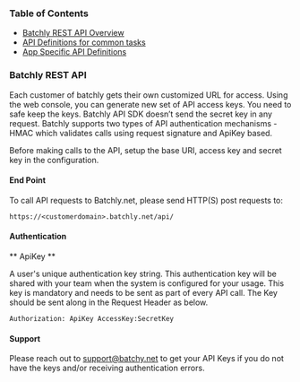 
### Table of Contents
* [Batchly REST API Overview](overview.md)
* [API Definitions for common tasks](definition.md)
* [App Specific API Definitions](app-api.md)

### Batchly REST API

Each customer of batchly gets their own customized URL for access. Using the web console, you can generate new set of API access keys.  You need to safe keep the keys.  Batchly API SDK doesn’t send the secret key in any request. Batchly supports two types of API authentication mechanisms -  HMAC which validates calls using request signature and ApiKey based.

Before making calls to the API, setup the base URI, access key and secret key in the configuration.



#### End Point
To call API requests to Batchly.net, please send HTTP(S) post requests to:

```
https://<customerdomain>.batchly.net/api/
```

#### Authentication
** ApiKey **

A user's unique authentication key string. This authentication key will be shared with your team when the system is configured for your usage. This key is mandatory and needs to be sent as part of every API call. The Key should be sent along in the Request Header as below.

```
Authorization: ApiKey AccessKey:SecretKey
```

#### Support
Please reach out to [support@batchy.net](mailto:support@batchly.net) to get your API Keys if you do not have the keys and/or receiving authentication errors.